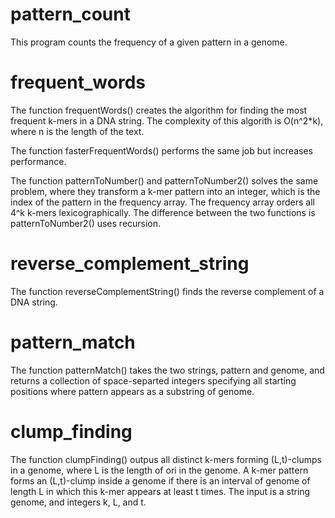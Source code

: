 # pattern_count

This program counts the frequency of a given pattern in a genome. 


# frequent_words

The function frequentWords() creates the algorithm for finding the most frequent k-mers in a DNA string.
The complexity of this algorith is O(n^2*k), where n is the length of the text.

The function fasterFrequentWords() performs the same job but increases performance.

The function patternToNumber() and patternToNumber2() solves the same problem, where they transform a k-mer pattern into an integer, which is the index of the pattern in the frequency array. The frequency array orders all 4^k k-mers lexicographically. The difference between the two functions is patternToNumber2() uses recursion.


# reverse_complement_string

The function reverseComplementString() finds the reverse complement of a DNA string.


# pattern_match

The function patternMatch() takes the two strings, pattern and genome, and returns a collection of space-separted integers specifying all starting positions where pattern appears as a substring of genome.

# clump_finding

The function clumpFinding() outpus all distinct k-mers forming (L,t)-clumps in a genome, where L is the length of ori in the genome. A k-mer pattern forms an (L,t)-clump inside a genome if there is an interval of genome of length L in which this k-mer appears at least t times. The input is a string genome, and integers k, L, and t. 